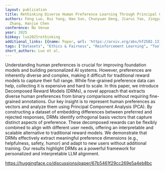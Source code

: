 ```yaml
---
layout: publication
title: Rethinking Diverse Human Preference Learning Through Principal Component Analysis
authors: Feng Luo, Rui Yang, Hao Sun, Chunyuan Deng, Jiarui Yao, Jingyan Shen, Huan
  Zhang, Hanjie Chen
conference: No Venue
year: 2025
bibkey: luo2025rethinking
additional_links: [{name: Paper, url: 'https://arxiv.org/abs/hf2502.13131'}]
tags: ["Datasets", "Ethics & Fairness", "Reinforcement Learning", "Tools", "Training Techniques"]
short_authors: Luo et al.
---
```

Understanding human preferences is crucial for improving foundation models and building personalized AI systems. However, preferences are inherently diverse and complex, making it difficult for traditional reward models to capture their full range. While fine-grained preference data can help, collecting it is expensive and hard to scale. In this paper, we introduce Decomposed Reward Models (DRMs), a novel approach that extracts diverse human preferences from binary comparisons without requiring fine-grained annotations. Our key insight is to represent human preferences as vectors and analyze them using Principal Component Analysis (PCA). By constructing a dataset of embedding differences between preferred and rejected responses, DRMs identify orthogonal basis vectors that capture distinct aspects of preference. These decomposed rewards can be flexibly combined to align with different user needs, offering an interpretable and scalable alternative to traditional reward models. We demonstrate that DRMs effectively extract meaningful preference dimensions (e.g., helpfulness, safety, humor) and adapt to new users without additional training. Our results highlight DRMs as a powerful framework for personalized and interpretable LLM alignment.

https://huggingface.co/discussions/paper/67b5461f29cc269e5a4eb8bc